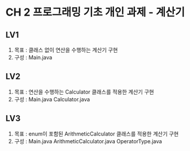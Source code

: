 # CH 2 프로그래밍 기초 개인 과제 - 계산기  

## LV1  
1. 목표 : 클래스 없이 연산을 수행하는 계산기 구현
2. 구성 : Main.java

## LV2  
1. 목표 : 연산을 수행하는 Calculator 클래스를 적용한 계산기 구현  
2. 구성 : Main.java Calculator.java  

## LV3  
1. 목표 : enum이 포함된 ArithmeticCalculator 클래스를 적용한 계산기 구현
2. 구성 : Main.java ArithmeticCalculator.java OperatorType.java  
